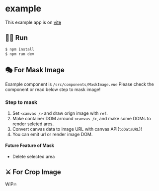 # example
This example app is on [vite](https://github.com/vitejs/vite)

## 🏃‍♀️ Run
```bash
$ npm install
$ npm run dev
```

## 🎭 For Mask Image
Example component is `/src/components/MaskImage.vue`
Please check the component or read below step to mask image!

### Step to mask
1. Set `<camvas />` and draw orign image with `ref`.
2. Make container DOM arround `<canvas />`, and make some DOMs to render seleted ares.
3. Convert canvas data to image URL with canvas API(`toDataURL`)!
4. You can emit url or render image DOM.
#### Future Feature of Mask
- Delete selected area

## ⚔️ For Crop Image
WIP🔥